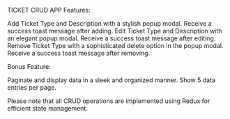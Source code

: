 TICKET CRUD APP
Features:

Add Ticket Type and Description with a stylish popup modal. Receive a success toast message after adding.
Edit Ticket Type and Description with an elegant popup modal. Receive a success toast message after editing.
Remove Ticket Type with a sophisticated delete option in the popup modal. Receive a success toast message after removing.

Bonus Feature:

Paginate and display data in a sleek and organized manner. Show 5 data entries per page.

Please note that all CRUD operations are implemented using Redux for efficient state management.